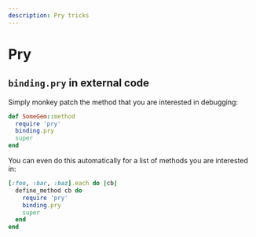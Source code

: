 ```yaml
---
description: Pry tricks
---
```


# Pry

## `binding.pry` in external code

Simply monkey patch the method that you are interested in debugging:

```ruby
def SomeGem::method
  require 'pry'
  binding.pry
  super
end
```

You can even do this automatically for a list of methods you are interested in:

```ruby
[:foo, :bar, :baz].each do |cb|
  define_method cb do
    require 'pry'
    binding.pry
    super
  end
end
```
